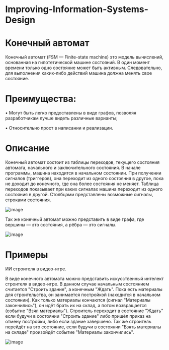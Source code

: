 # Improving-Information-Systems-Design
# Конечный автомат

Конечный автомат (FSM — Finite-state machine) это модель вычислений, основанная на гипотетической машине состояний. В один момент времени только одно состояние может быть активным. Следовательно, для выполнения каких-либо действий машина должна менять свое состояние. 

# Преимущества:

•	Могут быть легко предоставлены в виде графов, позволяя разработчикам лучше видеть различные варианты;

•	Относительно прост в написании и реализации.

# Описание

Конечный автомат состоит из таблицы переходов, текущего состояния автомата, начального и заключительного состояния. В начале программы, машина находится в начальном состоянии. При получении сигналов (триггеров), она переходит из одного состояния в другое, пока не доходит до конечного, где она более состояния не меняет. Таблица переходов показывает при каких сигналах машина переходит из одного состояния в другой. Столбцами представлены возможные сигналы, строками состояния.

![image](https://user-images.githubusercontent.com/68112443/121692315-6b34b200-cae1-11eb-9f24-5cd3aac45b49.png)

Так же конечный автомат можно представить в виде графа, где вершины — это состояния, а рёбра — это сигналы.

![image](https://user-images.githubusercontent.com/68112443/121692962-15acd500-cae2-11eb-9969-18d5cd1449ed.png)

# Примеры

ИИ строителя в видео-игре.

В виде конечного автомата можно представить искусственный интелект строителя в видео-игре. В данном случае начальным состоянием считается "Строить здание", а конечным "Ждать". Пока есть материалы для строительства, он занимается постройкой (находится в начальном состоянии). Как только материалы кончаются (сигнал "Материалы закончились"), он идёт брать их на склад, а потом возвращается (событие "Взял материалы"). Строитель переходит в состояние "Ждать" если будучи в состоянии "Строить здание" либо пришёл приказ на отмену постройки, либо если здание завершено. Так же строитель перейдёт на это состояние, если будучи в состоянии "Взять материалы на складе" произойдёт событие "Материалы закончились". 

![image](https://user-images.githubusercontent.com/68112443/121694226-5e18c280-cae3-11eb-925d-cec08fc2cedd.png)
